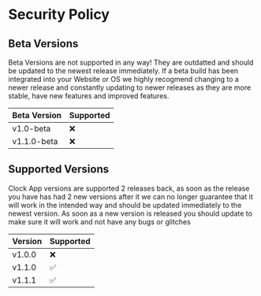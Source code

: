 # Security Policy

## Beta Versions

Beta Versions are not supported in any way! They are outdatted and should be updated to the newest release immediately. If a beta build has been integrated into your Website or OS we highly recogmend changing to a newer release and constantly updating to newer releases as they are more stable, have new features and improved features.

| Beta Version | Supported          |
| ------------ | ------------------ |
| v1.0-beta    | :x:                |
| v1.1.0-beta  | :x:                |

## Supported Versions

Clock App versions are supported 2 releases back, as soon as the release you have has had 2 new versions after it we can no longer guarantee that it will work in the intended way and should be updated immediately to the newest version. As soon as a new version is released you should update to make sure it will work and not have any bugs or glitches

| Version | Supported          |
| ------- | ------------------ |
| v1.0.0  | :x:                |
| v1.1.0  | :white_check_mark: |
| v1.1.1  | :white_check_mark: |

